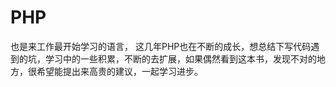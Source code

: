 # PHP

也是来工作最开始学习的语言， 这几年PHP也在不断的成长，想总结下写代码遇到的坑，学习中的一些积累，不断的去扩展，如果偶然看到这本书，发现不对的地方，很希望能提出来高贵的建议，一起学习进步。



